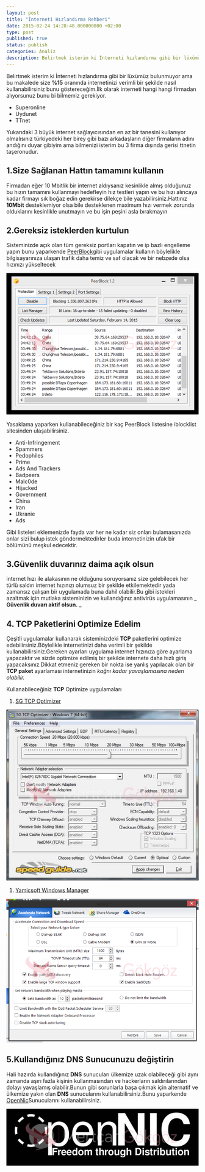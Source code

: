 ```yaml
---
layout: post
title: "İnterneti Hızlandırma Rehberi"
date: 2015-02-24 14:28:48.000000000 +02:00
type: post
published: true
status: publish
categories: Analiz
description: Belirtmek isterim ki İnterneti hızlandırma gibi bir lüxümüz bulunmuyor ama bu makalede size oranında internetinizi verimli bir şekilde nasıl
---
```

Belirtmek isterim ki İnterneti hızlandırma gibi bir lüxümüz bulunmuyor ama bu makalede size **%15** oranında internetinizi verimli bir şekilde nasıl kullanabilirsiniz bunu göstereceğim.İlk olarak interneti hangi hangi firmadan alıyorsunuz bunu bi bilmemiz gerekiyor.

- Superonline
- Uydunet
- TTnet

Yukarıdaki 3 büyük internet sağlayıcısından en az bir tanesini kullanıyor olmalısınız türkiyedeki her birey gibi bazı arkadaşların diğer firmaların adını andığını duyar gibiyim ama bilmenizi isterim bu 3 firma dışında gerisi ttnetin taşeronudur.

## **1.Size Sağlanan Hattın tamamını kullanın**

Firmadan eğer 10 Mbitlik bir internet aldıysanız kesinlikle almış olduğunuz bu hızın tamamını kullanmayı hedefleyin hız testleri yapın ve bu hızı alıncaya kadar firmayı sık boğaz edin gerekirse dilekçe bile yazabilirsiniz.Hattınız **10Mbit** desteklemiyor olsa bile desteklenen maximum hızı vermek zorunda olduklarını kesinlikle unutmayın ve bu işin peşini asla bırakmayın

## **2.Gereksiz isteklerden kurtulun**

Sisteminizde açık olan tüm gereksiz portları kapatın ve ip bazlı engelleme yapın bunu yaparkende [PeerBlock](http://www.peerblock.com/)gibi uygulamalar kullanın böylelikle bilgisayarınıza ulaşan trafik daha temiz ve saf olacak ve bir nebzede olsa hızınızı yükseltecek

![peerblockgorsel1](/assets/peerblockgorsel1.png)

Yasaklama yaparken kullanabileceğiniz bir kaç PeerBlock listesine iblocklist sitesinden ulaşabilirsiniz.

- Anti-Infringement
- Spammers
- Pedophiles
- Prime
- Ads And Trackers
- Badpeers
- Malc0de
- Hijacked
- Government
- China
- Iran
- Ukranie
- Ads

Gibi listeleri eklemenizde fayda var her ne kadar siz onları bulamasanızda onlar sizi bulup istek göndermektedirler buda internetinizin ufak bir bölümünü meşkul edecektir.

## **3.Güvenlik duvarınız daima açık olsun**

internet hızı ile alakasının ne olduğunu soruyorsanız size gelebilecek her türlü saldırı internet hızınızı olumsuz bir şekilde etkilemektedir yada zamansız çalışan bir uygulamada buna dahil olabilir.Bu gibi istekleri azaltmak için mutlaka sisteminizin ve kullandığınız antivirüs uygulamasının _ **Güvenlik duvarı aktif olsun.** _

## **4. TCP Paketlerini Optimize Edelim**

Çeşitli uygulamalar kullanarak sisteminizdeki **TCP** paketlerini optimize edebilirsiniz.Böylelikle internetinizi daha verimli bir şekilde kullanabilirsiniz.Gereken ayarları uygulama internet hızınıza göre ayarlama yapacaktır ve sizde optimize edilmiş bir şekilde internete daha hızlı giriş yapacaksınız.Dikkat etmeniz gereken bir nokta ise yanlış yapılacak olan bir **TCP paket** ayarlaması internetinizin _kağnı kadar yavaşlamasına neden olabilir._

Kullanabileceğiniz **TCP** Optimize uygulamaları

1. [SG TCP Optimizer](http://www.speedguide.net/downloads.php)

![tcpoptimizegorsel](/assets/tcpoptimizegorsel.jpg)

1. [Yamicsoft Windows Manager](http://www.yamicsoft.com/index.html)

![windows8manageroptimizer](/assets/windows8manageroptimizer.png)

## **5.Kullandığınız DNS Sunucunuzu değiştirin**

Hali hazırda kullandığınız **DNS** sunucuları ülkemize uzak olabileceği gibi aynı zamanda aşırı fazla kişinin kullanmasından ve hackerların saldırılarından dolayı yavaşlamış olabilir.Bunun gibi sorunlarla başa çıkmak için alternatif ve ülkemize yakın olan **DNS** sunucularını kullanabilirsiniz.Bunu yaparkende [OpenNic](http://www.opennicproject.org/)Sunucularını kullanabilirsiniz.

![opennicgorsel](/assets/opennicgorsel.jpg)
